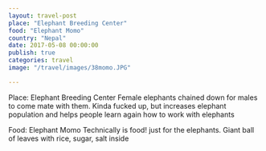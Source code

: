 ```yaml
---
layout: travel-post
place: "Elephant Breeding Center"
food: "Elephant Momo"
country: "Nepal"
date: 2017-05-08 00:00:00
publish: true
categories: travel
image: "/travel/images/38momo.JPG"

---
```



Place: Elephant Breeding Center
Female elephants chained down for males to come mate with them. Kinda fucked up, but increases elephant population and helps people learn again how to work with elephants


Food: Elephant Momo
Technically is food! just for the elephants. Giant ball of leaves with rice, sugar, salt inside
